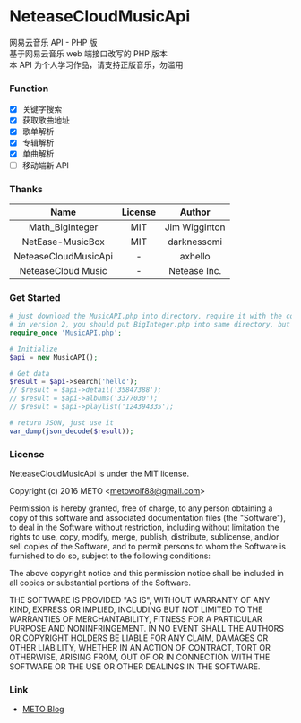 NeteaseCloudMusicApi
=================
网易云音乐 API - PHP 版  
基于网易云音乐 web 端接口改写的 PHP 版本  
本 API 为个人学习作品，请支持正版音乐，勿滥用

### Function
 - [x] 关键字搜索
 - [x] 获取歌曲地址
 - [x] 歌单解析
 - [x] 专辑解析
 - [x] 单曲解析
 - [ ] 移动端新 API

### Thanks 
| Name                 | License | Author        |
| :---:                | :---:   | :---:         | 
| Math_BigInteger      | MIT     | Jim Wigginton |
| NetEase-MusicBox     | MIT     | darknessomi   |
| NeteaseCloudMusicApi | -       | axhello       |
| NeteaseCloud Music   | -       | Netease Inc.  |


### Get Started

```php
# just download the MusicAPI.php into directory, require it with the correct path.
# in version 2, you should put BigInteger.php into same directory, but don't require it.
require_once 'MusicAPI.php';

# Initialize
$api = new MusicAPI();

# Get data
$result = $api->search('hello');
// $result = $api->detail('35847388');
// $result = $api->albums('3377030');
// $result = $api->playlist('124394335');

# return JSON, just use it
var_dump(json_decode($result));

```

### License
NeteaseCloudMusicApi is under the MIT license.

Copyright (c) 2016 METO &lt;metowolf88@gmail.com&gt;

Permission is hereby granted, free of charge, to any person obtaining a copy
of this software and associated documentation files (the "Software"), to deal
in the Software without restriction, including without limitation the rights
to use, copy, modify, merge, publish, distribute, sublicense, and/or sell
copies of the Software, and to permit persons to whom the Software is
furnished to do so, subject to the following conditions:

The above copyright notice and this permission notice shall be included in all
copies or substantial portions of the Software.

THE SOFTWARE IS PROVIDED "AS IS", WITHOUT WARRANTY OF ANY KIND, EXPRESS OR
IMPLIED, INCLUDING BUT NOT LIMITED TO THE WARRANTIES OF MERCHANTABILITY,
FITNESS FOR A PARTICULAR PURPOSE AND NONINFRINGEMENT. IN NO EVENT SHALL THE
AUTHORS OR COPYRIGHT HOLDERS BE LIABLE FOR ANY CLAIM, DAMAGES OR OTHER
LIABILITY, WHETHER IN AN ACTION OF CONTRACT, TORT OR OTHERWISE, ARISING FROM,
OUT OF OR IN CONNECTION WITH THE SOFTWARE OR THE USE OR OTHER DEALINGS IN THE
SOFTWARE.

### Link
 - [METO Blog](https://i-meto.com/)
